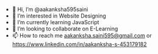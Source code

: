 - 👋 Hi, I’m @aakanksha595saini
- 👀 I’m interested in Website Designing 
- 🌱 I’m currently learning JavaScript
- 💞️ I’m looking to collaborate on E-Learning
- 📫 How to reach me aakanksha.saini595@gmail.com or https://www.linkedin.com/in/aakanksha-s-453179182

<!---
aakanksha595saini/aakanksha595saini is a ✨ special ✨ repository because its `README.md` (this file) appears on your GitHub profile.
You can click the Preview link to take a look at your changes.
--->
